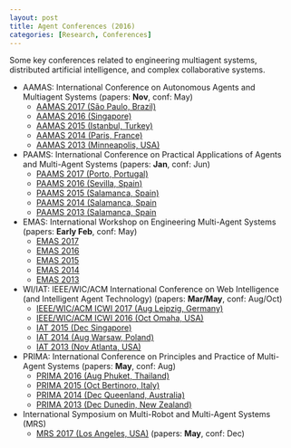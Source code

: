 ```yaml
---
layout: post
title: Agent Conferences (2016)
categories: [Research, Conferences]
---
```


Some key conferences related to engineering multiagent systems, distributed artificial intelligence, and complex collaborative systems. 

*   AAMAS: International Conference on Autonomous Agents and Multiagent Systems (papers: **Nov**, conf: May)
    *   [AAMAS 2017 (São Paulo, Brazil)](http://www.aamas2017.org/)
    *   [AAMAS 2016 (Singapore)](http://sis.smu.edu.sg/aamas2016)
    *   [AAMAS 2015 (Istanbul, Turkey)](http://www.aamas2015.com/)
    *   [AAMAS 2014 (Paris, France)](http://aamas2014.lip6.fr/)
    *   [AAMAS 2013 (Minneapolis, USA)](http://aamas2013.cs.umn.edu/)
*   PAAMS: International Conference on Practical Applications of Agents and Multi-Agent Systems (papers: **Jan**, conf: Jun)
    *   [PAAMS 2017 (Porto, Portugal)](http://www.paams.net/)
    *   [PAAMS 2016 (Sevilla, Spain)](http://www.paams.net/)
    *   [PAAMS 2015 (Salamanca, Spain)](http://www.springer.com/us/book/9783319189437)
    *   [PAAMS 2014 (Salamanca, Spain](http://www.springer.com/us/book/9783319075501)
    *   [PAAMS 2013 (Salamanca, Spain](http://www.springer.com/us/book/9783642380723)
*   EMAS: International Workshop on Engineering Multi-Agent Systems (papers: **Early Feb**, conf: May)
    *   [EMAS 2017](http://apice.unibo.it/xwiki/bin/view/EMAS2017/)
    *   [EMAS 2016](http://www.utdmavs.org/emas2016/)
    *   [EMAS 2015](http://www.di.unito.it/~baldoni/EMAS2015/)
    *   [EMAS 2014](http://emas14.wordpress.com/)
    *   [EMAS 2013](http://www.springer.com/computer/ai/book/978-3-642-45342-7)
*   WI/IAT: IEEE/WIC/ACM International Conference on Web Intelligence (and Intelligent Agent Technology) (papers: **Mar/May**, conf: Aug/Oct)
    *   [IEEE/WIC/ACM ICWI 2017 (Aug Leipzig, Germany)](http://webintelligence2017.com/)
    *   [IEEE/WIC/ACM ICWI 2016 (Oct Omaha, USA)](http://wibih.unomaha.edu/wi)
    *   [IAT 2015 (Dec Singapore)](http://wi-iat15.ntulily.org/)
    *   [IAT 2014 (Aug Warsaw, Poland)](http://wic2014.mimuw.edu.pl/iat/homepage)
    *   [IAT 2013 (Nov Atlanta, USA)](http://cs.gsu.edu/wic2013/iat)
*   PRIMA: International Conference on Principles and Practice of Multi-Agent Systems (papers: **May**, conf: Aug)
    *   [PRIMA 2016 (Aug Phuket, Thailand)](http://prima2016.di.unito.it/)
    *   [PRIMA 2015 (Oct Bertinoro, Italy)](http://apice.unibo.it/xwiki/bin/view/PRIMA2015/)
    *   [PRIMA 2014 (Dec Queenland, Australia)](http://apice.unibo.it/xwiki/bin/view/Events/Prima2014)
    *   [PRIMA 2013 (Dec Dunedin, New Zealand)](http://apice.unibo.it/xwiki/bin/view/Events/Prima2013)
*   International Symposium on Multi-Robot and Multi-Agent Systems (MRS)
    *   [MRS 2017 (Los Angeles, USA)](https://mrs2017.org/) (papers: **May**, conf: Dec)

